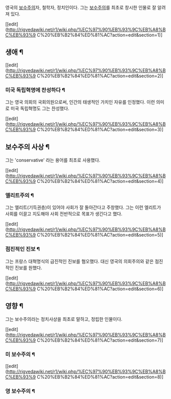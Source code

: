 영국의 [보수주의](%EB%B3%B4%EC%88%98%EC%A3%BC%EC%9D%98.md)자, 철학자, 정치인이다. 그는
[보수주의](%EB%B3%B4%EC%88%98%EC%A3%BC%EC%9D%98.md)를 최초로 창시한 인물로 잘 알려져 있다.

[[edit](http://rigvedawiki.net/r1/wiki.php/%EC%97%90%EB%93%9C%EB%A8%BC%EB%93%9
C%20%EB%B2%84%ED%81%AC?action=edit&section=1)]

## 생애 ¶

  

[[edit](http://rigvedawiki.net/r1/wiki.php/%EC%97%90%EB%93%9C%EB%A8%BC%EB%93%9
C%20%EB%B2%84%ED%81%AC?action=edit&section=2)]

### 미국 독립혁명에 찬성하다 ¶

  

그는 영국 의회의 국회의원으로써, 인간의 태생적인 가치인 자유를 인정했다. 이런 의미로 미국 독립혁명도 그는 찬성했다.

  

[[edit](http://rigvedawiki.net/r1/wiki.php/%EC%97%90%EB%93%9C%EB%A8%BC%EB%93%9
C%20%EB%B2%84%ED%81%AC?action=edit&section=3)]

## 보수주의 사상 ¶

  

그는 'conservative' 라는 용어를 최초로 사용했다.

  

[[edit](http://rigvedawiki.net/r1/wiki.php/%EC%97%90%EB%93%9C%EB%A8%BC%EB%93%9
C%20%EB%B2%84%ED%81%AC?action=edit&section=4)]

### 엘리트주의 ¶

  

그는 엘리트(기득권층)이 있어야 사회가 잘 돌아간다고 주창했다. 그는 이런 엘리트가 사회를 이끌고 지도해야 사회 전반적으로 목표가 생긴다고
했다.

  

[[edit](http://rigvedawiki.net/r1/wiki.php/%EC%97%90%EB%93%9C%EB%A8%BC%EB%93%9
C%20%EB%B2%84%ED%81%AC?action=edit&section=5)]

### 점진적인 진보 ¶

  

그는 프랑스 대혁명식의 급진적인 진보를 혐오했다. 대신 영국의 의회주의와 같은 점진적인 진보를 원했다.

  

[[edit](http://rigvedawiki.net/r1/wiki.php/%EC%97%90%EB%93%9C%EB%A8%BC%EB%93%9
C%20%EB%B2%84%ED%81%AC?action=edit&section=6)]

## 영향 ¶

  

그는 보수주의라는 정치사상을 최초로 말하고, 정립한 인물이다.

  

[[edit](http://rigvedawiki.net/r1/wiki.php/%EC%97%90%EB%93%9C%EB%A8%BC%EB%93%9
C%20%EB%B2%84%ED%81%AC?action=edit&section=7)]

### 미 보수주의 ¶

  

[[edit](http://rigvedawiki.net/r1/wiki.php/%EC%97%90%EB%93%9C%EB%A8%BC%EB%93%9
C%20%EB%B2%84%ED%81%AC?action=edit&section=8)]

### 영 보수주의 ¶

